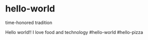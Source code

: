 # hello-world
time-honored tradition


Hello world!! I love food and technology #hello-world #hello-pizza

